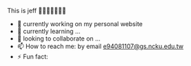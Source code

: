 

This is jeff 👋👋👋👋👋👋👋

- 🔭  currently working on my personal website
- 🌱  currently learning ...
- 👯  looking to collaborate on ...
- 📫 How to reach me: by email e94081107@gs.ncku.edu.tw
- ⚡ Fun fact:  
